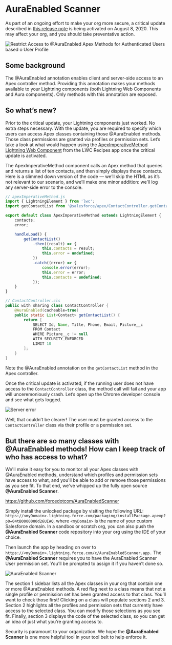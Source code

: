 # AuraEnabled Scanner

As part of an ongoing effort to make your org more secure, a critical update described in [this release note](https://releasenotes.docs.salesforce.com/en-us/summer20/release-notes/rn_lc_restrict_apex_authenticated_users.htm) is being activated on August 8, 2020. This may affect your org, and you should take preventative action.

![Restrict Access to @AuraEnabled Apex Methods for Authenticated Users based o User Profile](/readme-assets/the-update.png)

## Some background

The @AuraEnabled annotation enables client and server-side access to an Apex controller method. Providing this annotation makes your methods available to your Lightning components (both Lightning Web Components and Aura components). Only methods with this annotation are exposed.

## So what’s new?

Prior to the critical update, your Lightning components just worked. No extra steps necessary. With the update, you are required to specify which users can access Apex classes containing those @AuraEnabled methods. Those class permissions are granted via profiles or permission sets. Let’s take a look at what would happen using the [ApexImperativeMethod Lightning Web Component](https://github.com/trailheadapps/lwc-recipes/blob/master/force-app/main/default/lwc/apexImperativeMethod/apexImperativeMethod.js) from the LWC Recipes app once the critical update is activated.

The ApexImperativeMethod component calls an Apex method that queries and returns a list of ten contacts, and then simply displays those contacts. Here is a slimmed down version of the code — we’ll skip the HTML as it’s not relevant to our scenario, and we’ll make one minor addition: we’ll log any server-side error to the console.

```javascript
// apexImperativeMethod.js
import { LightningElement } from 'lwc';
import getContactList from '@salesforce/apex/ContactController.getContactList';

export default class ApexImperativeMethod extends LightningElement {
    contacts;
    error;

    handleLoad() {
        getContactList()
            .then((result) => {
                this.contacts = result;
                this.error = undefined;
            })
            .catch((error) => {
                console.error(error);
                this.error = error;
                this.contacts = undefined;
            });
    }
}
```
```java
// ContactController.cls
public with sharing class ContactController {
    @AuraEnabled(cacheable=true)
    public static List<Contact> getContactList() {
        return [
            SELECT Id, Name, Title, Phone, Email, Picture__c
            FROM Contact
            WHERE Picture__c != null
            WITH SECURITY_ENFORCED
            LIMIT 10
        ];
    }
}
```

Note the @AuraEnabled annotation on the `getContactList` method in the Apex controller.

Once the critical update is activated, if the running user does not have access to the `ContactController` class, the method call will fail and your app will unceremoniously crash. Let’s open up the Chrome developer console and see what gets logged.

![Server error](/readme-assets/the-error.png)

Well, that couldn’t be clearer! The user must be granted access to the `ContactController` class via their profile or a permission set.

## But there are so many classes with @AuraEnabled methods! How can I keep track of who has access to what?

We'll make it easy for you to monitor all your Apex classes with @AuraEnabled methods, understand which profiles and permission sets have access to what, and you'll be able to add or remove those permissions as you see fit. To that end, we've whipped up the fully open source **@AuraEnabled Scanner**.

https://github.com/forcedotcom/AuraEnabledScanner

Simply install the unlocked package by visiting the following URL:
`https://<myDomain>.lightning.force.com/packaging/installPackage.apexp?p0=04tB0000000d26UIAQ`, where `<myDomain>` is the name of your custom Salesforce domain. In a sandbox or scratch org, you can also push the **@AuraEnabled Scanner** code repository into your org using the IDE of your choice.

Then launch the app by heading on over to `https://<myDomain>.lightning.force.com/c/AuraEnabledScanner.app.` The **@AuraEnabled Scanner** requires you to have the AuraEnabled Scanner User permission set. You’ll be prompted to assign it if you haven’t done so.

![AuraEnabled Scanner](/readme-assets/the-scanner.png)

The section 1 sidebar lists all the Apex classes in your org that contain one or more @AuraEnabled methods. A red flag next to a class means that not a single profile or permission set has been granted access to that class. You’ll want to check those first! Clicking on a class will populate sections 2 and 3. Section 2 highlights all the profiles and permission sets that currently have access to the selected class. You can modify those selections as you see fit. Finally, section 3 displays the code of the selected class, so you can get an idea of just what you’re granting access to.

Security is paramount to your organization. We hope the **@AuraEnabled Scanner** is one more helpful tool in your tool belt to help enforce it.

